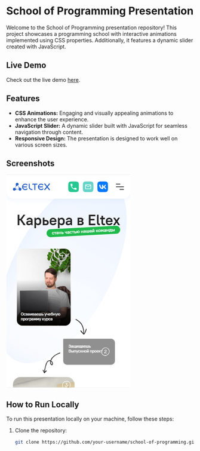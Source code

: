 # School of Programming Presentation

Welcome to the School of Programming presentation repository! This project showcases a programming school with interactive animations implemented using CSS properties. Additionally, it features a dynamic slider created with JavaScript.

## Live Demo

Check out the live demo [here](https://your-username.github.io/school-of-programming).

## Features

- **CSS Animations:** Engaging and visually appealing animations to enhance the user experience.
- **JavaScript Slider:** A dynamic slider built with JavaScript for seamless navigation through content.
- **Responsive Design:** The presentation is designed to work well on various screen sizes.

## Screenshots

![Presentation Screenshot](screenshots/school_presentation.png)

## How to Run Locally

To run this presentation locally on your machine, follow these steps:

1. Clone the repository:

   ```bash
   git clone https://github.com/your-username/school-of-programming.git

